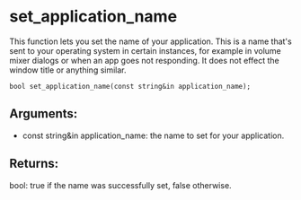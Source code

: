 # set_application_name
This function lets you set the name of your application. This is a name that's sent to your operating system in certain instances, for example in volume mixer dialogs or when an app goes not responding. It does not effect the window title or anything similar.

`bool set_application_name(const string&in application_name);`

## Arguments:
* const string&in application_name: the name to set for your application.

## Returns:
bool: true if the name was successfully set, false otherwise.
